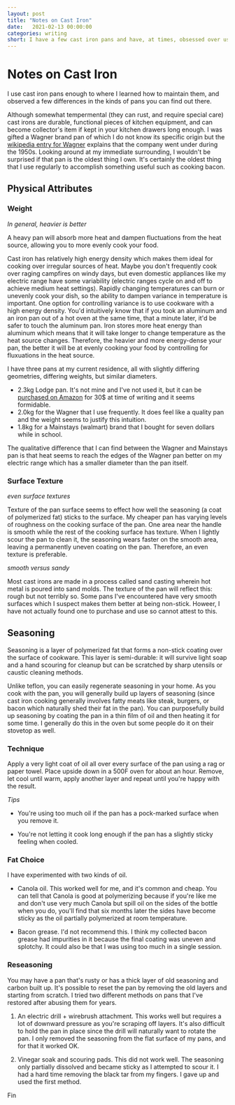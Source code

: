 ```yaml
---
layout: post
title: "Notes on Cast Iron"
date:   2021-02-13 00:00:00
categories: writing
short: I have a few cast iron pans and have, at times, obsessed over using them correctly. These are my notes on cast iron selection and maintenance.
---
```


# Notes on Cast Iron

I use cast iron pans enough to where I learned how to maintain them, and observed a few differences in the kinds of pans you can find out there. 

Although somewhat tempermental (they can rust, and require special care) cast irons are durable, functional pieces of kitchen equipment, and can become collector's item if kept in your kitchen drawers long enough. I was gifted a Wagner brand pan of which I do not know its specific origin but the [wikipedia entry for Wagner](https://en.wikipedia.org/wiki/Wagner_Manufacturing_Company) explains that the company went under during the 1950s. Looking around at my immediate surrounding, I wouldn't be surprised if that pan is the oldest thing I own. It's certainly the oldest thing that I use regularly to accomplish something useful such as cooking bacon.

## Physical Attributes

### Weight

_In general, heavier is better_

A heavy pan will absorb more heat and dampen fluctuations from the heat source, allowing you to more evenly cook your food.

Cast iron has relatively high energy density which makes them ideal for cooking over irregular sources of heat. Maybe you don't frequently cook over raging campfires on windy days, but even domestic appliances like my electric range have some variability (electric ranges cycle on and off to achieve medium heat settings). Rapidly changing temperatures can burn or unevenly cook your dish, so the ability to dampen variance in temperature is important. One option for controlling variance is to use cookware with a high energy density. You'd intuitively know that if you took an aluminum and an iron pan out of a hot oven at the same time, that a minute later, it'd be safer to touch the aluminum pan. Iron stores more heat energy than aluminum which means that it will take longer to change temperature as the heat source changes. Therefore, the heavier and more energy-dense your pan, the better it will be at evenly cooking your food by controlling for fluxuations in the heat source.

I have three pans at my current residence, all with slightly differing geometries, differing weights, but similar diameters.

- 2.3kg Lodge pan. It's not mine and I've not used it, but it can be [purchased on Amazon](https://www.amazon.com/Lodge-Skillet-Pre-Seasoned-10-25-Inch-Silicone/dp/B00WTSCXIS/ref=sr_1_1?dchild=1&keywords=lodge+pan&qid=1613267397&sr=8-1) for 30$ at time of writing and it seems formidable.
- 2.0kg for the Wagner that I use frequently. It does feel like a quality pan and the weight seems to justify this intuition.
- 1.8kg for a Mainstays (walmart) brand that I bought for seven dollars while in school.

The qualitative difference that I can find between the Wagner and Mainstays pan is that heat seems to reach the edges of the Wagner pan better on my electric range which has a smaller diameter than the pan itself.

### Surface Texture

_even surface textures_

Texture of the pan surface seems to effect how well the seasoning (a coat of polymerized fat) sticks to the surface. My cheaper pan has varying levels of roughness on the cooking surface of the pan. One area near the handle is smooth while the rest of the cooking surface has texture. When I lightly scour the pan to clean it, the seasoning wears faster on the smooth area, leaving a permanently uneven coating on the pan. Therefore, an even texture is preferable.

_smooth versus sandy_

Most cast irons are made in a process called sand casting wherein hot metal is poured into sand molds. The texture of the pan will reflect this: rough but not terribly so. Some pans I've encountered have very smooth surfaces which I suspect makes them better at being non-stick. Howeer, I have not actually found one to purchase and use so cannot attest to this. 

## Seasoning

Seasoning is a layer of polymerized fat that forms a non-stick coating over the surface of cookware. This layer is semi-durable: it will survive light soap and a hand scouring for cleanup but can be scratched by sharp utensils or caustic cleaning methods. 

Unlike teflon, you can easily regenerate seasoning in your home. As you cook with the pan, you will generally build up layers of seasoning (since cast iron cooking generally involves fatty meats like steak, burgers, or bacon which naturally shed their fat in the pan). You can purposefully build up seasoning by coating the pan in a thin film of oil and then heating it for some time. I generally do this in the oven but some people do it on their stovetop as well.


### Technique

Apply a very light coat of oil all over every surface of the pan using a rag or paper towel. Place upside down in a 500F oven for about an hour. Remove, let cool until warm, apply another layer and repeat until you're happy with the result.

_Tips_

- You're using too much oil if the pan has a pock-marked surface when you remove it.

- You're not letting it cook long enough if the pan has a slightly sticky feeling when cooled.

### Fat Choice

I have experimented with two kinds of oil.

- Canola oil. This worked well for me, and it's common and cheap. You can tell that Canola is good at polymerizing because if you're like me and don't use very much Canola but spill oil on the sides of the bottle when you do, you'll find that six months later the sides have become sticky as the oil partially polymerized at room temperature. 

- Bacon grease. I'd not recommend this. I think my collected bacon grease had impurities in it because the final coating was uneven and splotchy. It could also be that I was using too much in a single session.


### Reseasoning

You may have a pan that's rusty or has a thick layer of old seasoning and carbon built up. It's possible to reset the pan by removing the old layers and starting from scratch. I tried two different methods on pans that I've restored after abusing them for years.

1. An electric drill + wirebrush attachment. This works well but requires a lot of downward pressure as you're scraping off layers. It's also difficult to hold the pan in place since the drill will naturally want to rotate the pan. I only removed the seasoning from the flat surface of my pans, and for that it worked OK.

2. Vinegar soak and scouring pads. This did not work well. The seasoning only partially dissolved and became sticky as I attempted to scour it. I had a hard time removing the black tar from my fingers. I gave up and used the first method.


Fin
